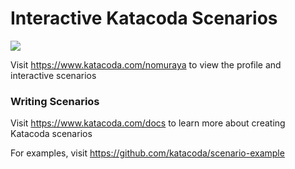 # Interactive Katacoda Scenarios

[![](http://shields.katacoda.com/katacoda/nomuraya/count.svg)](https://www.katacoda.com/nomuraya "Get your profile on Katacoda.com")

Visit https://www.katacoda.com/nomuraya to view the profile and interactive scenarios

### Writing Scenarios
Visit https://www.katacoda.com/docs to learn more about creating Katacoda scenarios

For examples, visit https://github.com/katacoda/scenario-example

